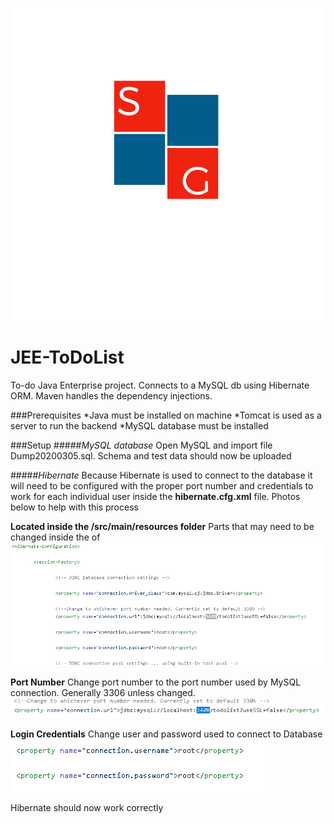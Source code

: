 ![SG Logo](Images/Logo.png)
# JEE-ToDoList
To-do Java Enterprise project. Connects to a MySQL db using Hibernate ORM. Maven handles the dependency injections.

###Prerequisites
*Java must be installed on machine
*Tomcat is used as a server to run the backend
*MySQL database must be installed

###Setup
#####*MySQL database*
Open MySQL and import file Dump20200305.sql. Schema and test data should now be uploaded 

#####*Hibernate*
Because Hibernate is used to connect to the database it will need to be configured with the proper port number
and credentials to work for each individual user inside the **hibernate.cfg.xml** file. Photos below to help with this process

**Located inside the /src/main/resources folder**
Parts that may need to be changed inside the <session-factory> of <hibernate-configuration>
![hibernate cfg xml](Images/HibernateMain.PNG)
    
**Port Number**
Change port number to the port number used by MySQL connection. Generally 3306 unless changed.
![hibernate port number](Images/HibernatePort.PNG)

**Login Credentials**
Change user and password used to connect to Database
![hibernte credentials](Images/HibernateCredentials.PNG)

Hibernate should now work correctly


